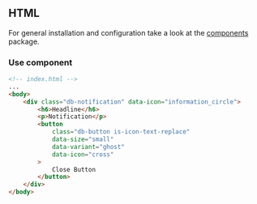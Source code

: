 <!--
SPDX-FileCopyrightText: 2025 DB Systel GmbH

SPDX-License-Identifier: Apache-2.0
-->

## HTML

For general installation and configuration take a look at the [components](https://www.npmjs.com/package/@db-ux/core-components) package.

### Use component

```html index.html
<!-- index.html -->
...
<body>
	<div class="db-notification" data-icon="information_circle">
		<h6>Headline</h6>
		<p>Notification</p>
		<button
			class="db-button is-icon-text-replace"
			data-size="small"
			data-variant="ghost"
			data-icon="cross"
		>
			Close Button
		</button>
	</div>
</body>
```
